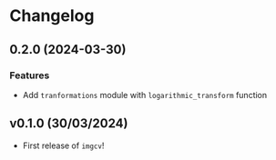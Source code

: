 # Changelog

<!--next-version-placeholder-->

## 0.2.0 (2024-03-30)

### Features

- Add `tranformations` module with `logarithmic_transform` function

## v0.1.0 (30/03/2024)

- First release of `imgcv`!